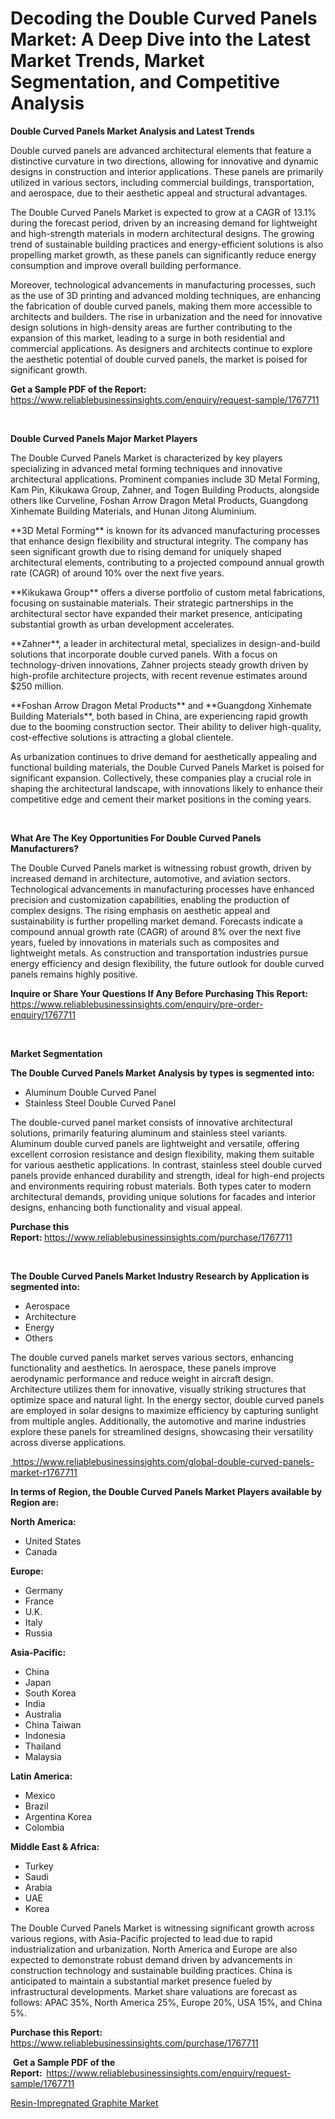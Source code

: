 <p><h1>Decoding the Double Curved Panels Market: A Deep Dive into the Latest Market Trends, Market Segmentation, and Competitive Analysis</h1></p><p><strong>Double Curved Panels Market Analysis and Latest Trends</strong></p>
<p><p>Double curved panels are advanced architectural elements that feature a distinctive curvature in two directions, allowing for innovative and dynamic designs in construction and interior applications. These panels are primarily utilized in various sectors, including commercial buildings, transportation, and aerospace, due to their aesthetic appeal and structural advantages.</p><p>The Double Curved Panels Market is expected to grow at a CAGR of 13.1% during the forecast period, driven by an increasing demand for lightweight and high-strength materials in modern architectural designs. The growing trend of sustainable building practices and energy-efficient solutions is also propelling market growth, as these panels can significantly reduce energy consumption and improve overall building performance.</p><p>Moreover, technological advancements in manufacturing processes, such as the use of 3D printing and advanced molding techniques, are enhancing the fabrication of double curved panels, making them more accessible to architects and builders. The rise in urbanization and the need for innovative design solutions in high-density areas are further contributing to the expansion of this market, leading to a surge in both residential and commercial applications. As designers and architects continue to explore the aesthetic potential of double curved panels, the market is poised for significant growth.</p></p>
<p><strong>Get a Sample PDF of the Report:&nbsp;</strong> <a href="https://www.reliablebusinessinsights.com/enquiry/request-sample/1767711?utm_campaign=1558&utm_medium=2&utm_source=Github&utm_content=ia&utm_term=02022025&utm_id=double-curved-panels">https://www.reliablebusinessinsights.com/enquiry/request-sample/1767711</a></p>
<p>&nbsp;</p>
<p><strong>Double Curved Panels Major Market Players</strong></p>
<p><p>The Double Curved Panels Market is characterized by key players specializing in advanced metal forming techniques and innovative architectural applications. Prominent companies include 3D Metal Forming, Kam Pin, Kikukawa Group, Zahner, and Togen Building Products, alongside others like Curveline, Foshan Arrow Dragon Metal Products, Guangdong Xinhemate Building Materials, and Hunan Jitong Aluminium.</p><p>**3D Metal Forming** is known for its advanced manufacturing processes that enhance design flexibility and structural integrity. The company has seen significant growth due to rising demand for uniquely shaped architectural elements, contributing to a projected compound annual growth rate (CAGR) of around 10% over the next five years.</p><p>**Kikukawa Group** offers a diverse portfolio of custom metal fabrications, focusing on sustainable materials. Their strategic partnerships in the architectural sector have expanded their market presence, anticipating substantial growth as urban development accelerates.</p><p>**Zahner**, a leader in architectural metal, specializes in design-and-build solutions that incorporate double curved panels. With a focus on technology-driven innovations, Zahner projects steady growth driven by high-profile architecture projects, with recent revenue estimates around $250 million.</p><p>**Foshan Arrow Dragon Metal Products** and **Guangdong Xinhemate Building Materials**, both based in China, are experiencing rapid growth due to the booming construction sector. Their ability to deliver high-quality, cost-effective solutions is attracting a global clientele.</p><p>As urbanization continues to drive demand for aesthetically appealing and functional building materials, the Double Curved Panels Market is poised for significant expansion. Collectively, these companies play a crucial role in shaping the architectural landscape, with innovations likely to enhance their competitive edge and cement their market positions in the coming years.</p></p>
<p>&nbsp;</p>
<p><strong>What Are The Key Opportunities For Double Curved Panels Manufacturers?</strong></p>
<p><p>The Double Curved Panels market is witnessing robust growth, driven by increased demand in architecture, automotive, and aviation sectors. Technological advancements in manufacturing processes have enhanced precision and customization capabilities, enabling the production of complex designs. The rising emphasis on aesthetic appeal and sustainability is further propelling market demand. Forecasts indicate a compound annual growth rate (CAGR) of around 8% over the next five years, fueled by innovations in materials such as composites and lightweight metals. As construction and transportation industries pursue energy efficiency and design flexibility, the future outlook for double curved panels remains highly positive.</p></p>
<p><strong>Inquire or Share Your Questions If Any Before Purchasing This Report:</strong> <a href="https://www.reliablebusinessinsights.com/enquiry/pre-order-enquiry/1767711?utm_campaign=1558&utm_medium=2&utm_source=Github&utm_content=ia&utm_term=02022025&utm_id=double-curved-panels">https://www.reliablebusinessinsights.com/enquiry/pre-order-enquiry/1767711</a></p>
<p>&nbsp;</p>
<p><strong>Market Segmentation</strong></p>
<p><strong>The Double Curved Panels Market Analysis by types is segmented into:</strong></p>
<p><ul><li>Aluminum Double Curved Panel</li><li>Stainless Steel Double Curved Panel</li></ul></p>
<p><p>The double-curved panel market consists of innovative architectural solutions, primarily featuring aluminum and stainless steel variants. Aluminum double curved panels are lightweight and versatile, offering excellent corrosion resistance and design flexibility, making them suitable for various aesthetic applications. In contrast, stainless steel double curved panels provide enhanced durability and strength, ideal for high-end projects and environments requiring robust materials. Both types cater to modern architectural demands, providing unique solutions for facades and interior designs, enhancing both functionality and visual appeal.</p></p>
<p><strong>Purchase this Report:&nbsp;</strong><a href="https://www.reliablebusinessinsights.com/purchase/1767711?utm_campaign=1558&utm_medium=2&utm_source=Github&utm_content=ia&utm_term=02022025&utm_id=double-curved-panels">https://www.reliablebusinessinsights.com/purchase/1767711</a></p>
<p>&nbsp;</p>
<p><strong>The Double Curved Panels Market Industry Research by Application is segmented into:</strong></p>
<p><ul><li>Aerospace</li><li>Architecture</li><li>Energy</li><li>Others</li></ul></p>
<p><p>The double curved panels market serves various sectors, enhancing functionality and aesthetics. In aerospace, these panels improve aerodynamic performance and reduce weight in aircraft design. Architecture utilizes them for innovative, visually striking structures that optimize space and natural light. In the energy sector, double curved panels are employed in solar designs to maximize efficiency by capturing sunlight from multiple angles. Additionally, the automotive and marine industries explore these panels for streamlined designs, showcasing their versatility across diverse applications.</p></p>
<p><a href="https://www.reliablebusinessinsights.com/global-double-curved-panels-market-r1767711?utm_campaign=1558&utm_medium=2&utm_source=Github&utm_content=ia&utm_term=02022025&utm_id=double-curved-panels">&nbsp;https://www.reliablebusinessinsights.com/global-double-curved-panels-market-r1767711</a></p>
<p><strong>In terms of Region, the Double Curved Panels Market Players available by Region are:</strong></p>
<p>
    <p> <strong> North America: </strong>
        <ul>
            <li>United States</li>
            <li>Canada</li>
        </ul>
        </p> 
    <p> <strong> Europe: </strong>
        <ul>
            <li>Germany</li>
            <li>France</li>
            <li>U.K.</li>
            <li>Italy</li>
            <li>Russia</li>
        </ul>
        </p> 
    <p> <strong> Asia-Pacific: </strong>
        <ul>
            <li>China</li>
            <li>Japan</li>
            <li>South Korea</li>
            <li>India</li>
            <li>Australia</li>
            <li>China Taiwan</li>
            <li>Indonesia</li>
            <li>Thailand</li>
            <li>Malaysia</li>
        </ul>
        </p> 
    <p> <strong> Latin America: </strong>
        <ul>
            <li>Mexico</li>
            <li>Brazil</li>
            <li>Argentina Korea</li>
            <li>Colombia</li>
        </ul>
        </p> 
    <p> <strong> Middle East & Africa: </strong>
        <ul>
            <li>Turkey</li>
            <li>Saudi</li>
            <li>Arabia</li>
            <li>UAE</li>
            <li>Korea</li>
        </ul>
    </p>
    </p>
<p><p>The Double Curved Panels Market is witnessing significant growth across various regions, with Asia-Pacific projected to lead due to rapid industrialization and urbanization. North America and Europe are also expected to demonstrate robust demand driven by advancements in construction technology and sustainable building practices. China is anticipated to maintain a substantial market presence fueled by infrastructural developments. Market share valuations are forecast as follows: APAC 35%, North America 25%, Europe 20%, USA 15%, and China 5%.</p></p>
<p><strong>Purchase this Report: </strong><a href="https://www.reliablebusinessinsights.com/purchase/1767711?utm_campaign=1558&utm_medium=2&utm_source=Github&utm_content=ia&utm_term=02022025&utm_id=double-curved-panels">https://www.reliablebusinessinsights.com/purchase/1767711</a></p>
<p>&nbsp;<strong>Get a Sample PDF of the Report:&nbsp;&nbsp;</strong><a href="https://www.reliablebusinessinsights.com/enquiry/request-sample/1767711?utm_campaign=1558&utm_medium=2&utm_source=Github&utm_content=ia&utm_term=02022025&utm_id=double-curved-panels">https://www.reliablebusinessinsights.com/enquiry/request-sample/1767711</a></p>
<p><strong></strong></p>
<p><p><a href="https://github.com/willjis/Market-Research-Report-List-1/blob/main/resin-impregnated-graphite-market.md?utm_campaign=1558&utm_medium=2&utm_source=Github&utm_content=ia&utm_term=02022025&utm_id=double-curved-panels">Resin-Impregnated Graphite Market</a></p></p>